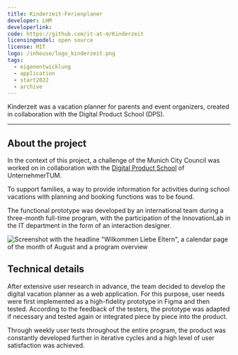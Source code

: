 ```yaml
---
title: Kinderzeit-Ferienplaner
developer: LHM
developerlink:
code: https://github.com/it-at-m/Kinderzeit
licensingmodel: open source
license: MIT
logo: /inhouse/logo_kinderzeit.png
tags:
  - eigenentwicklung
  - application
  - start2022
  - archive
---
```


Kinderzeit was a vacation planner for parents and event organizers, created in collaboration with the Digital Product School (DPS).

---

## About the project

In the context of this project, a challenge of the Munich City Council was worked on in collaboration with the [Digital Product School](https://www.digitalproductschool.io) of UnternehmerTUM.

To support families, a way to provide information for activities during school vacations with planning and booking functions was to be found.

The functional prototype was developed by an international team during a three-month full-time program, with the participation of the InnovationLab in the IT department in the form of an interaction designer.

![Screenshot with the headline "Wilkommen Liebe Eltern", a calendar page of the month of August and a program overview](/inhouse/Kinderzeit_screenshot.jpg)

## Technical details

After extensive user research in advance, the team decided to develop the digital vacation planner as a web application. For this purpose, user needs were first implemented as a high-fidelity prototype in Figma and then tested. According to the feedback of the testers, the prototype was adapted if necessary and tested again or integrated piece by piece into the product.

Through weekly user tests throughout the entire program, the product was constantly developed further in iterative cycles and a high level of user satisfaction was achieved.
